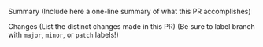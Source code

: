 Summary
(Include here a one-line summary of what this PR accomplishes)

Changes
(List the distinct changes made in this PR)
(Be sure to label branch with `major`, `minor`, or `patch` labels!)